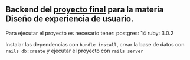 ## Backend del [proyecto final](https://github.com/VanzaA/ux-web-accesible) para la materia Diseño de experiencia de usuario.

Para ejecutar el proyecto es necesario tener:
postgres: 14
ruby: 3.0.2

Instalar las dependencias con `bundle install`, crear la base de datos con `rails db:create` y ejecutar el proyecto con `rails server`
